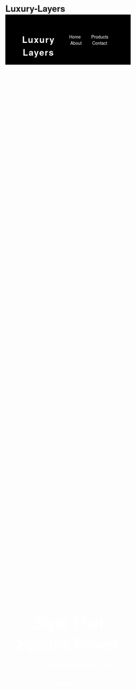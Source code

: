 # Luxury-Layers
<!DOCTYPE html>
<html lang="en">
<head>
  <meta charset="UTF-8" />
  <meta name="viewport" content="width=device-width, initial-scale=1.0" />
  <title>Luxury Layers | Clothing Brand</title>
  <style>
    * {
      margin: 0;
      padding: 0;
      box-sizing: border-box;
      font-family: 'Helvetica Neue', sans-serif;
    }

    body {
      background-color: #f9f9f9;
      color: #333;
    }

    header {
      background-color: #000;
      color: #fff;
      padding: 20px 40px;
      display: flex;
      justify-content: space-between;
      align-items: center;
    }

    header h1 {
      font-size: 28px;
      font-weight: 700;
      letter-spacing: 2px;
    }

    nav a {
      color: #fff;
      text-decoration: none;
      margin: 0 15px;
      font-weight: 500;
    }

    nav a:hover {
      text-decoration: underline;
    }

    .hero {
      background: url('https://images.unsplash.com/photo-1542068829-1115f7259450') no-repeat center center/cover;
      height: 90vh;
      display: flex;
      align-items: center;
      justify-content: center;
      color: white;
      text-align: center;
      padding: 20px;
    }

    .hero h2 {
      font-size: 48px;
      margin-bottom: 20px;
    }

    .hero p {
      font-size: 20px;
      max-width: 600px;
    }

    .section {
      padding: 60px 40px;
      text-align: center;
    }

    .section h3 {
      font-size: 32px;
      margin-bottom: 30px;
    }

    .products {
      display: flex;
      flex-wrap: wrap;
      justify-content: center;
      gap: 30px;
    }

    .product {
      background-color: #fff;
      border: 1px solid #ddd;
      border-radius: 10px;
      width: 250px;
      padding: 20px;
      transition: 0.3s;
    }

    .product:hover {
      box-shadow: 0 4px 10px rgba(0,0,0,0.1);
    }

    .product img {
      width: 100%;
      border-radius: 8px;
    }

    .product h4 {
      margin: 15px 0 10px;
    }

    .product p {
      color: #666;
      font-size: 14px;
    }

    .about, .contact {
      max-width: 800px;
      margin: auto;
    }

    form input, form textarea {
      width: 100%;
      padding: 12px;
      margin: 10px 0;
      border: 1px solid #ccc;
      border-radius: 6px;
    }

    form button {
      background-color: #000;
      color: white;
      padding: 12px 25px;
      border: none;
      border-radius: 6px;
      cursor: pointer;
      transition: 0.3s;
    }

    form button:hover {
      background-color: #333;
    }

    footer {
      background-color: #000;
      color: #fff;
      text-align: center;
      padding: 25px;
      margin-top: 40px;
    }

    @media (max-width: 768px) {
      .hero h2 {
        font-size: 36px;
      }

      .products {
        flex-direction: column;
        align-items: center;
      }
    }
  </style>
</head>
<body>

  <header>
    <h1>Luxury Layers</h1>
    <nav>
      <a href="#home">Home</a>
      <a href="#products">Products</a>
      <a href="#about">About</a>
      <a href="#contact">Contact</a>
    </nav>
  </header>

  <section class="hero" id="home">
    <div>
      <h2>Style That Speaks Power</h2>
      <p>Discover premium streetwear and contemporary fashion designed to make a statement.</p>
    </div>
  </section>

  <section class="section" id="products">
    <h3>Featured Products</h3>
    <div class="products">
      <div class="product">
        <img src="https://images.unsplash.com/photo-1541099649105-f69ad21f3246" alt="T-Shirt" />
        <h4>Classic Black Tee</h4>
        <p>$35</p>
      </div>
      <div class="product">
        <img src="https://images.unsplash.com/photo-1602810316579-6c41873ca59d" alt="Jacket" />
        <h4>Oversized Denim Jacket</h4>
        <p>$75</p>
      </div>
      <div class="product">
        <img src="https://images.unsplash.com/photo-1552374196-c4e7ffc6e126" alt="Hoodie" />
        <h4>Essential Hoodie</h4>
        <p>$60</p>
      </div>
    </div>
  </section>

  <section class="section about" id="about">
    <h3>About Us</h3>
    <p>Luxury Layers is a Dhaka-based clothing brand blending luxury, comfort, and modern design. We focus on high-quality materials, minimalist aesthetics, and bold statements. Join the movement of confidence, expression, and luxury in layers.</p>
  </section>

  <section class="section contact" id="contact">
    <h3>Contact Us</h3>
    <form>
      <input type="text" placeholder="Your Name" required />
      <input type="email" placeholder="Your Email" required />
      <textarea rows="5" placeholder="Your Message" required></textarea>
      <button type="submit">Send Message</button>
    </form>
  </section>

  <footer>
    <p>&copy; 2025 Luxury Layers. All rights reserved.</p>
  </footer>

</body>
</html>
